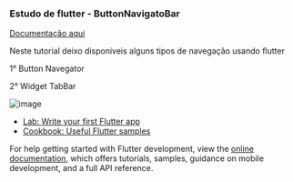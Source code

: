  <h3>Estudo de flutter - ButtonNavigatoBar</h3>

<a href="https://api.flutter.dev/flutter/material/BottomNavigationBar-class.html">Documentação aqui</a>
<p>Neste tutorial deixo disponiveis alguns tipos de navegação usando flutter</p>
<p>1° Button Navegator</p>
<p>2° Widget TabBar</p>

![image](https://user-images.githubusercontent.com/110294612/196270904-b43a34b0-1dce-42d0-8601-271af54c5bec.png)

- [Lab: Write your first Flutter app](https://docs.flutter.dev/get-started/codelab)
- [Cookbook: Useful Flutter samples](https://docs.flutter.dev/cookbook)

For help getting started with Flutter development, view the
[online documentation](https://docs.flutter.dev/), which offers tutorials,
samples, guidance on mobile development, and a full API reference.
